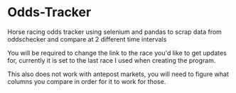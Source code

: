 # Odds-Tracker
Horse racing odds tracker using selenium and pandas to scrap data from oddschecker and compare at 2 different time intervals

You will be required to change the link to the race you'd like to get updates for, currently it is set to the last race I used when creating the program.

This also does not work with antepost markets, you will need to figure what columns you compare in order for it to work for those.
